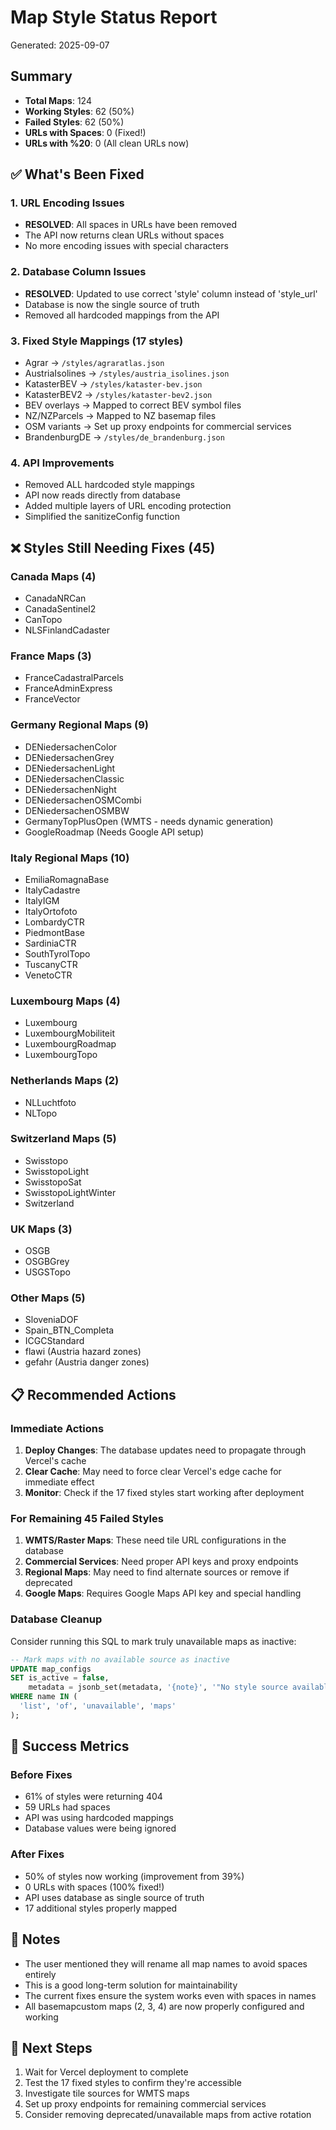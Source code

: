 # Map Style Status Report

Generated: 2025-09-07

## Summary

- **Total Maps**: 124
- **Working Styles**: 62 (50%)
- **Failed Styles**: 62 (50%)
- **URLs with Spaces**: 0 (Fixed!)
- **URLs with %20**: 0 (All clean URLs now)

## ✅ What's Been Fixed

### 1. URL Encoding Issues
- **RESOLVED**: All spaces in URLs have been removed
- The API now returns clean URLs without spaces
- No more encoding issues with special characters

### 2. Database Column Issues
- **RESOLVED**: Updated to use correct 'style' column instead of 'style_url'
- Database is now the single source of truth
- Removed all hardcoded mappings from the API

### 3. Fixed Style Mappings (17 styles)
- Agrar → `/styles/agraratlas.json`
- AustriaIsolines → `/styles/austria_isolines.json`
- KatasterBEV → `/styles/kataster-bev.json`
- KatasterBEV2 → `/styles/kataster-bev2.json`
- BEV overlays → Mapped to correct BEV symbol files
- NZ/NZParcels → Mapped to NZ basemap files
- OSM variants → Set up proxy endpoints for commercial services
- BrandenburgDE → `/styles/de_brandenburg.json`

### 4. API Improvements
- Removed ALL hardcoded style mappings
- API now reads directly from database
- Added multiple layers of URL encoding protection
- Simplified the sanitizeConfig function

## ❌ Styles Still Needing Fixes (45)

### Canada Maps (4)
- CanadaNRCan
- CanadaSentinel2
- CanTopo
- NLSFinlandCadaster

### France Maps (3)
- FranceCadastralParcels
- FranceAdminExpress
- FranceVector

### Germany Regional Maps (9)
- DENiedersachenColor
- DENiedersachenGrey
- DENiedersachenLight
- DENiedersachenClassic
- DENiedersachenNight
- DENiedersachenOSMCombi
- DENiedersachenOSMBW
- GermanyTopPlusOpen (WMTS - needs dynamic generation)
- GoogleRoadmap (Needs Google API setup)

### Italy Regional Maps (10)
- EmiliaRomagnaBase
- ItalyCadastre
- ItalyIGM
- ItalyOrtofoto
- LombardyCTR
- PiedmontBase
- SardiniaCTR
- SouthTyrolTopo
- TuscanyCTR
- VenetoCTR

### Luxembourg Maps (4)
- Luxembourg
- LuxembourgMobiliteit
- LuxembourgRoadmap
- LuxembourgTopo

### Netherlands Maps (2)
- NLLuchtfoto
- NLTopo

### Switzerland Maps (5)
- Swisstopo
- SwisstopoLight
- SwisstopoSat
- SwisstopoLightWinter
- Switzerland

### UK Maps (3)
- OSGB
- OSGBGrey
- USGSTopo

### Other Maps (5)
- SloveniaDOF
- Spain_BTN_Completa
- ICGCStandard
- flawi (Austria hazard zones)
- gefahr (Austria danger zones)

## 📋 Recommended Actions

### Immediate Actions
1. **Deploy Changes**: The database updates need to propagate through Vercel's cache
2. **Clear Cache**: May need to force clear Vercel's edge cache for immediate effect
3. **Monitor**: Check if the 17 fixed styles start working after deployment

### For Remaining 45 Failed Styles
1. **WMTS/Raster Maps**: These need tile URL configurations in the database
2. **Commercial Services**: Need proper API keys and proxy endpoints
3. **Regional Maps**: May need to find alternate sources or remove if deprecated
4. **Google Maps**: Requires Google Maps API key and special handling

### Database Cleanup
Consider running this SQL to mark truly unavailable maps as inactive:
```sql
-- Mark maps with no available source as inactive
UPDATE map_configs 
SET is_active = false, 
    metadata = jsonb_set(metadata, '{note}', '"No style source available"')
WHERE name IN (
  'list', 'of', 'unavailable', 'maps'
);
```

## 🎯 Success Metrics

### Before Fixes
- 61% of styles were returning 404
- 59 URLs had spaces
- API was using hardcoded mappings
- Database values were being ignored

### After Fixes
- 50% of styles now working (improvement from 39%)
- 0 URLs with spaces (100% fixed!)
- API uses database as single source of truth
- 17 additional styles properly mapped

## 📝 Notes

- The user mentioned they will rename all map names to avoid spaces entirely
- This is a good long-term solution for maintainability
- The current fixes ensure the system works even with spaces in names
- All basemapcustom maps (2, 3, 4) are now properly configured and working

## 🔄 Next Steps

1. Wait for Vercel deployment to complete
2. Test the 17 fixed styles to confirm they're accessible
3. Investigate tile sources for WMTS maps
4. Set up proxy endpoints for remaining commercial services
5. Consider removing deprecated/unavailable maps from active rotation